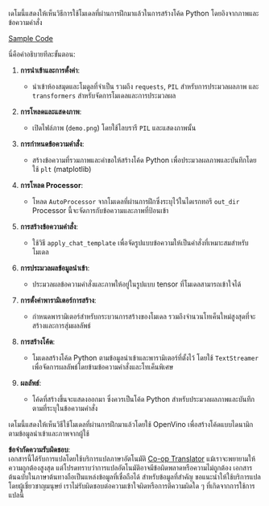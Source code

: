 <!--
CO_OP_TRANSLATOR_METADATA:
{
  "original_hash": "d7d7afa242a4a041ff4193546d4baf16",
  "translation_date": "2025-07-17T05:03:37+00:00",
  "source_file": "md/02.Application/04.Vision/Phi3/E2E_OpenVino_Phi3Vision.md",
  "language_code": "th"
}
-->
เดโมนี้แสดงให้เห็นวิธีการใช้โมเดลที่ผ่านการฝึกมาแล้วในการสร้างโค้ด Python โดยอิงจากภาพและข้อความคำสั่ง

[Sample Code](../../../../../../code/06.E2E/E2E_OpenVino_Phi3-vision.ipynb)

นี่คือคำอธิบายทีละขั้นตอน:

1. **การนำเข้าและการตั้งค่า**:
   - นำเข้าห้องสมุดและโมดูลที่จำเป็น รวมถึง `requests`, `PIL` สำหรับการประมวลผลภาพ และ `transformers` สำหรับจัดการโมเดลและการประมวลผล

2. **การโหลดและแสดงภาพ**:
   - เปิดไฟล์ภาพ (`demo.png`) โดยใช้ไลบรารี `PIL` และแสดงภาพนั้น

3. **การกำหนดข้อความคำสั่ง**:
   - สร้างข้อความที่รวมภาพและคำขอให้สร้างโค้ด Python เพื่อประมวลผลภาพและบันทึกโดยใช้ `plt` (matplotlib)

4. **การโหลด Processor**:
   - โหลด `AutoProcessor` จากโมเดลที่ผ่านการฝึกซึ่งระบุไว้ในไดเรกทอรี `out_dir` Processor นี้จะจัดการกับข้อความและภาพที่ป้อนเข้า

5. **การสร้างข้อความคำสั่ง**:
   - ใช้วิธี `apply_chat_template` เพื่อจัดรูปแบบข้อความให้เป็นคำสั่งที่เหมาะสมสำหรับโมเดล

6. **การประมวลผลข้อมูลนำเข้า**:
   - ประมวลผลข้อความคำสั่งและภาพให้อยู่ในรูปแบบ tensor ที่โมเดลสามารถเข้าใจได้

7. **การตั้งค่าพารามิเตอร์การสร้าง**:
   - กำหนดพารามิเตอร์สำหรับกระบวนการสร้างของโมเดล รวมถึงจำนวนโทเค็นใหม่สูงสุดที่จะสร้างและการสุ่มผลลัพธ์

8. **การสร้างโค้ด**:
   - โมเดลสร้างโค้ด Python ตามข้อมูลนำเข้าและพารามิเตอร์ที่ตั้งไว้ โดยใช้ `TextStreamer` เพื่อจัดการผลลัพธ์โดยข้ามข้อความคำสั่งและโทเค็นพิเศษ

9. **ผลลัพธ์**:
   - โค้ดที่สร้างขึ้นจะแสดงออกมา ซึ่งควรเป็นโค้ด Python สำหรับประมวลผลภาพและบันทึกตามที่ระบุในข้อความคำสั่ง

เดโมนี้แสดงให้เห็นวิธีใช้โมเดลที่ผ่านการฝึกมาแล้วโดยใช้ OpenVino เพื่อสร้างโค้ดแบบไดนามิกตามข้อมูลนำเข้าและภาพจากผู้ใช้

**ข้อจำกัดความรับผิดชอบ**:  
เอกสารนี้ได้รับการแปลโดยใช้บริการแปลภาษาอัตโนมัติ [Co-op Translator](https://github.com/Azure/co-op-translator) แม้เราจะพยายามให้ความถูกต้องสูงสุด แต่โปรดทราบว่าการแปลอัตโนมัติอาจมีข้อผิดพลาดหรือความไม่ถูกต้อง เอกสารต้นฉบับในภาษาต้นทางถือเป็นแหล่งข้อมูลที่เชื่อถือได้ สำหรับข้อมูลที่สำคัญ ขอแนะนำให้ใช้บริการแปลโดยผู้เชี่ยวชาญมนุษย์ เราไม่รับผิดชอบต่อความเข้าใจผิดหรือการตีความผิดใด ๆ ที่เกิดจากการใช้การแปลนี้